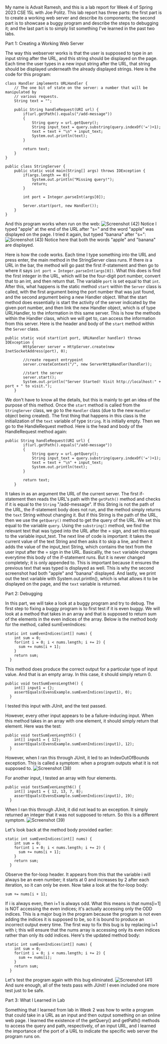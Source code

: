 My name is Advait Ramesh, and this is a lab report for Week 4 of Spring 2023 CSE 15L with Joe Politz. This lab report has three parts: the first part is to create a working web server and describe its components; the second part is to showcase a buggy program and describe the steps to debugging it; and the last part is to simply list something I've learned in the past two labs.

Part 1: Creating a Working Web Server

The way this webserver works is that the user is supposed to type in an input string after the URL, and this string should be displayed on the page. Each time the user types in a new input string after the URL, that string should be displayed underneath the already displayed strings. Here is the code for this program:

```
class Handler implements URLHandler {
    // The one bit of state on the server: a number that will be manipulated by
    // various requests.
    String text = "";

    public String handleRequest(URI url) {
        if(url.getPath().equals("/add-message"))
        {
            String query = url.getQuery();
            String input_text = query.substring(query.indexOf('=')+1);
            text = text + "\n" + input_text;
            System.out.println(text);
        }

        return text;
    }
}

public class StringServer {
    public static void main(String[] args) throws IOException {
        if(args.length == 0){
            System.out.println("Missing query!");
            return;
        }

        int port = Integer.parseInt(args[0]);

        Server.start(port, new Handler());
    }
}
```

And this program works when run on the web:
![Screenshot (42)](https://user-images.githubusercontent.com/130017333/233879204-13ded621-fd59-48c8-aec5-cb673177d3cd.png)
Notice I typed "apple" at the end of the URL after "s=" and the word "apple" was displayed on the page. I tried it again, but typed "banana" after "s=":
![Screenshot (43)](https://user-images.githubusercontent.com/130017333/233879356-1d1767db-9740-44b0-9c4f-6a99f3e8625e.png)
Notice here that both the words "apple" and "banana" are displayed. 

Here is how the code works. Each time I type something into the URL and press enter, the main method in the StringServer class runs. If there *is* a URL in the bar, the method will go past the first if-statement and then go to where it says ```int port = Integer.parseInt(args[0])```. What this does is find the first integer in the URL, which will be the four-digit port number, convert that to an int, and then return that. The variable ```port``` is set equal to that ```int```. After this, what happens is the static method ```start``` within the ```Server``` class is called, with the first argument being the port number that was just found, and the second argument being a new Handler object. What the start method does essentially is start the activity of the server indicated by the given port number, and then link the new Handler object, which is of type URLHandler, to the information in this same server. This is how the methods within the Handler class, which we will get to, can access the information from this server. Here is the header and body of the ```start``` method within the ```Server``` class. 
```
public static void start(int port, URLHandler handler) throws IOException {
        HttpServer server = HttpServer.create(new InetSocketAddress(port), 0);

        //create request entrypoint
        server.createContext("/", new ServerHttpHandler(handler));

        //start the server
        server.start();
        System.out.println("Server Started! Visit http://localhost:" + port + " to visit.");
    }
```
We don't have to know all the details, but this is mainly to get an idea of the purpose of this method.
Once the ```start``` method is called from the ```StringServer``` class, we go to the ```Handler``` class (due to the new ```Handler``` object being created). The first thing that happens in this class is the initialization of the ```text``` variable of type ```String```. It is initially empty. Then we go to the HandleRequest method. Here is the head and body of the HandleRequest method again:
```
public String handleRequest(URI url) {
        if(url.getPath().equals("/add-message"))
        {
            String query = url.getQuery();
            String input_text = query.substring(query.indexOf('=')+1);
            text = text + "\n" + input_text;
            System.out.println(text);
        }

        return text;
    }
```
It takes in as an argument the URL of the current server. The first if-statement then reads the URL's path with the ```getPath()``` method and checks if it is equal to the ```String``` "/add-message". If this String is not the path of the URL, the if-statement body does not run, and the method simply returns the ```text``` String without changing it. But if this String is the path of the URL, then we use the ```getQuery()``` method to get the query of the URL. We set this equal to the variable ```query```. Using the ```substring()``` method, we find the relevant text that was typed into the URL after the = sign, and set this equal to the variable input_text. The next line of code is important: it takes the current value of the text String and then asks it to skip a line, and then it adds the value of the input_text String, which contains the text from the user input after the = sign in the URL. Basicallly, the ```text``` variable changes everytime this body of the if-statement runs. But it is never changed completely; it is only appended to. This is important because it ensures the previous text that was typed  is displayed as well. This is why the second screenshot had both "apple" and "banana" displayed. And lastly, we print out the text variable with System.out.println(), which is what allows it to be displayed on the page, and the ```text``` variable is returned.



Part 2: Debugging

In this part, we will take a look at a buggy program and try to debug. The first step to fixing a buggy program is to first test if it is even buggy. We will look at a method that takes in an array and that is supposed to return sum of the elements in the even indices of the array. Below is the method body for the method, called sumEvenIndices:

```
static int sumEvenIndices(int[] nums) {
    int sum = 0;
    for(int i = 0; i < nums.length; i += 2) {
      sum += nums[i + 1];
    }
    return sum;
  }
```

This method does produce the correct output for a particular type of input value. And that is an empty array. In this case, it should simply return 0.

```
public void testSumEvensLength4() {
    int[] input1 = {};
    assertEquals(EvensExample.sumEvenIndices(input1), 0);
  }
```

I tested this input with JUnit, and the test passed.

However, every other input appears to be a failure-inducing input. When this method takes in an array with one element, it should simply return that element. Here was the test:
```
public void testSumEvenLength5() {
    int[] input1 = { 12};
    assertEquals(EvensExample.sumEvenIndices(input1), 12);
  }
```
However, when I ran this through JUnit, it led to an IndexOutOfBounds exception. This is called a symptom: when a program outputs what it is not supposed to.
![Screenshot (38)](https://user-images.githubusercontent.com/130017333/233814906-a8171d3b-08b9-40b0-8a12-0dcb9115e629.png)

For another input, I tested an array with four elements.
```
public void testSumEvenLength6() {
    int[] input1 = { 12, 13, 7, 8};
    assertEquals(EvensExample.sumEvenIndices(input1), 19);
  }
```
When I ran this through JUnit, it did not lead to an exception. It simply returned an integer that it was not supposed to return. So this is a different symptom.
![Screenshot (39)](https://user-images.githubusercontent.com/130017333/233815739-c535bbba-d07a-4ee0-b14b-0c349b24b808.png)


Let's look back at the method body provided earlier:
```
static int sumEvenIndices(int[] nums) {
    int sum = 0;
    for(int i = 0; i < nums.length; i += 2) {
      sum += nums[i + 1];
    }
    return sum;
  }
```
Observe the for-loop header. It appears from this that the variable i will always be an even number; it starts at 0 and increases by 2 after each iteration, so it can only be even. Now take a look at the for-loop body:

```
sum += nums[i + 1];
```

If i is always even, then i+1 is always odd. What this means is that nums[i+1] is NOT accessing the even indices; it's actually accessing only the ODD indices. This is a major bug in the program because the program is not even adding the indices it is supposed to be, so it is bound to produce an incorrect output every time. The first way to fix this bug is by replacing i+1 with i; this will ensure that the nums array is accessing only its even indices rather than only its odd indices. Here's the updated method body:

```
static int sumEvenIndices(int[] nums) {
    int sum = 0;
    for(int i = 0; i < nums.length; i += 2) {
      sum += nums[i];
    }
    return sum;
  }
```

Let's test the program again with this bug eliminated. 
![Screenshot (41)](https://user-images.githubusercontent.com/130017333/233815654-fa83a172-a4e8-46a3-b077-799b8790b651.png)
And sure enough, all of the tests pass with JUnit! I even included one more test just to be safe.

Part 3: What I Learned in Lab

Something that I learned from lab in Week 2 was how to write a program that could take in a URL as an input and then output something on an online web page. I learned the existence of the getQuery() and getPath() methods to access the query and path, respectively, of an input URL, and I learned the importance of the port of a URL to indicate the specific web server the program runs on.


